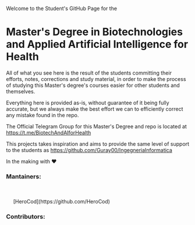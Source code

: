Welcome to the Student's GitHub Page for the 
# Master's Degree in Biotechnologies and Applied Artificial Intelligence for Health

All of what you see here is the result of the students committing their efforts, notes, corrections and study material, in order to make the process of studying this Master's degree's courses easier for other students and themselves.

Everything here is provided as-is, without guarantee of it being fully accurate, but we always make the best effort we can to efficiently correct any mistake found in the repo.

The Official Telegram Group for this Master's Degree and repo is located at https://t.me/BiotechAndAIforHealth

This projects takes inspiration and aims to provide the same level of support to the students as https://github.com/Guray00/IngegneriaInformatica

In the making with ❤️

<h3>Mantainers:</h3>
<br>
<br>
&nbsp;&nbsp;&nbsp;&nbsp; [HeroCod](https://github.com/HeroCod)
<br>
 
<h3>Contributors:</h3>
